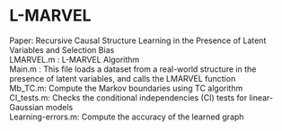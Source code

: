 # L-MARVEL
Paper: Recursive Causal Structure Learning in the Presence of Latent Variables and Selection Bias <br>
LMARVEL.m : L-MARVEL Algorithm <br>
Main.m : This file loads a dataset from a real-world structure in the presence of latent variables, and calls the LMARVEL function <br>
Mb_TC.m: Compute the Markov boundaries using TC algorithm <br>
CI_tests.m: Checks the conditional independencies (CI) tests for linear-Gaussian models <br>
Learning-errors.m: Compute the accuracy of the learned graph
